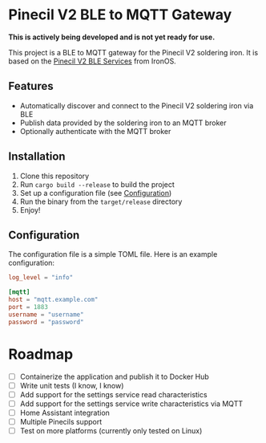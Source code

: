 # Pinecil V2 BLE to MQTT Gateway

**This is actively being developed and is not yet ready for use.**

This project is a BLE to MQTT gateway for the Pinecil V2 soldering iron.
It is based on the [Pinecil V2 BLE Services](https://github.com/Ralim/IronOS/blob/dev/Documentation/Bluetooth.md) from IronOS.

## Features

- Automatically discover and connect to the Pinecil V2 soldering iron via BLE
- Publish data provided by the soldering iron to an MQTT broker
- Optionally authenticate with the MQTT broker

## Installation

1. Clone this repository
2. Run `cargo build --release` to build the project
3. Set up a configuration file (see [Configuration](#configuration))
4. Run the binary from the `target/release` directory
5. Enjoy!

## Configuration

The configuration file is a simple TOML file. Here is an example configuration:

```toml
log_level = "info"

[mqtt]
host = "mqtt.example.com"
port = 1883
username = "username"
password = "password"
```

# Roadmap

- [ ] Containerize the application and publish it to Docker Hub
- [ ] Write unit tests (I know, I know)
- [ ] Add support for the settings service read characteristics
- [ ] Add support for the settings service write characteristics via MQTT
- [ ] Home Assistant integration
- [ ] Multiple Pinecils support
- [ ] Test on more platforms (currently only tested on Linux)
